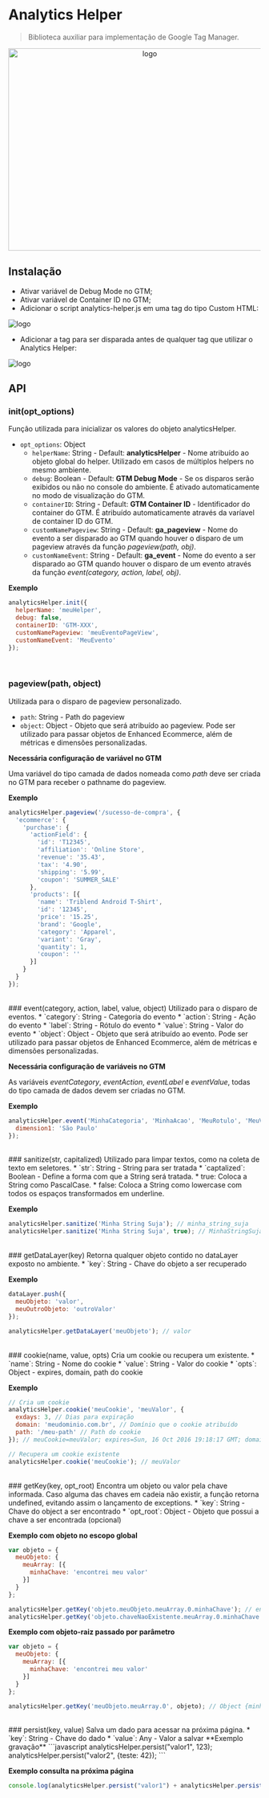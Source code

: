 # Analytics Helper

> Biblioteca auxiliar para implementação de Google Tag Manager.

<p align="center">
  <img src="http://bucket.dp6.io/dp6/analytics-helper/helper-00.png" alt="logo" width="549" height="403"/>
</p>

## Instalação
- Ativar variável de Debug Mode no GTM;
- Ativar variável de Container ID no GTM;
- Adicionar o script analytics-helper.js em uma tag do tipo Custom HTML:
<img src="http://bucket.dp6.io/dp6/analytics-helper/helper-01.png" alt="logo" />

- Adicionar a tag para ser disparada antes de qualquer tag que utilizar o Analytics Helper:
<img src="http://bucket.dp6.io/dp6/analytics-helper/helper-02.png" alt="logo" />

<br/>

## API
### init(opt_options)
Função utilizada para inicializar os valores do objeto analyticsHelper.
 * `opt_options`: Object
   * `helperName`: String - Default: **analyticsHelper** - Nome atribuído ao objeto global do helper. Utilizado em casos de múltiplos helpers no mesmo ambiente. 
   * `debug`: Boolean - Default: **GTM Debug Mode** - Se os disparos serão exibidos ou não no console do ambiente. É ativado automaticamente no modo de visualização do GTM.
   * `containerID`: String - Default: **GTM Container ID** - Identificador do container do GTM. É atribuído automaticamente através da varíavel de container ID do GTM. 
   * `customNamePageview`: String - Default: **ga_pageview** - Nome do evento a ser disparado ao GTM quando houver o disparo de um pageview através da função *pageview(path, obj)*.
   * `customNameEvent`: String - Default: **ga_event** - Nome do evento a ser disparado ao GTM quando houver o disparo de um evento através da função *event(category, action, label, obj)*.

**Exemplo**
```javascript
analyticsHelper.init({
  helperName: 'meuHelper',
  debug: false,
  containerID: 'GTM-XXX',
  customNamePageview: 'meuEventoPageView',
  customNameEvent: 'MeuEvento'
});
```

<br/>
   
### pageview(path, object)
Utilizada para o disparo de pageview personalizado.
 * `path`: String - Path do pageview
 * `object`: Object - Objeto que será atribuído ao pageview. Pode ser utilizado para passar objetos de Enhanced Ecommerce, além de métricas e dimensões personalizadas.

**Necessária configuração de variável no GTM**

Uma variável do tipo camada de dados nomeada como *path* deve ser criada no GTM para receber o pathname do pageview.

**Exemplo**
```javascript
analyticsHelper.pageview('/sucesso-de-compra', {
  'ecommerce': {
    'purchase': {
      'actionField': {
        'id': 'T12345',
        'affiliation': 'Online Store',
        'revenue': '35.43',
        'tax': '4.90',
        'shipping': '5.99',
        'coupon': 'SUMMER_SALE'
      },
      'products': [{                            
        'name': 'Triblend Android T-Shirt',     
        'id': '12345',
        'price': '15.25',
        'brand': 'Google',
        'category': 'Apparel',
        'variant': 'Gray',
        'quantity': 1,
        'coupon': ''                            
      }]
    }
  }
});
```
<br/>
### event(category, action, label, value, object)
Utilizado para o disparo de eventos.
 * `category`: String - Categoria do evento
 * `action`: String - Ação do evento
 * `label`: String - Rótulo do evento
 * `value`: String - Valor do evento
 * `object`: Object - Objeto que será atribuído ao evento. Pode ser utilizado para passar objetos de Enhanced Ecommerce, além de métricas e dimensões personalizadas.
 
**Necessária configuração de variáveis no GTM**

As variáveis *eventCategory*, *eventAction*, *eventLabel* e *eventValue*, todas do tipo camada de dados devem ser criadas no GTM.

**Exemplo**
```javascript
analyticsHelper.event('MinhaCategoria', 'MinhaAcao', 'MeuRotulo', 'MeuValor', {
  dimension1: 'São Paulo'
});
```

<br/>
### sanitize(str, capitalized)
Utilizado para limpar textos, como na coleta de texto em seletores.
* `str`: String - String para ser tratada
* `captalized`: Boolean - Define a forma com que a String será tratada.
	* true: Coloca a String como PascalCase. 
	* false: Coloca a String como lowercase com todos os espaços transformados em underline.

**Exemplo**
```javascript
analyticsHelper.sanitize('Minha String Suja'); // minha_string_suja
analyticsHelper.sanitize('Minha String Suja', true); // MinhaStringSuja
```

<br/>
### getDataLayer(key)
Retorna qualquer objeto contido no dataLayer exposto no ambiente.
 * `key`: String - Chave do objeto a ser recuperado

**Exemplo**
```javascript
dataLayer.push({
  meuObjeto: 'valor',
  meuOutroObjeto: 'outroValor'
});

analyticsHelper.getDataLayer('meuObjeto'); // valor
```

<br/>
### cookie(name, value, opts)
Cria um cookie ou recupera um existente.
 * `name`: String - Nome do cookie 
 * `value`: String - Valor do cookie
 * `opts`: Object - expires, domain, path do cookie

**Exemplo**
```javascript
// Cria um cookie
analyticsHelper.cookie('meuCookie', 'meuValor', {
  exdays: 3, // Dias para expiração
  domain: 'meudominio.com.br', // Domínio que o cookie atribuído
  path: '/meu-path' // Path do cookie
}); // meuCookie=meuValor; expires=Sun, 16 Oct 2016 19:18:17 GMT; domain=meudominio.com.br; path=/meu-path

// Recupera um cookie existente
analyticsHelper.cookie('meuCookie'); // meuValor
```

<br/>
### getKey(key, opt_root)
Encontra um objeto ou valor pela chave informada. Caso alguma das chaves em cadeia não existir, a função retorna undefined, evitando assim o lançamento de exceptions. 
 * `key`: String - Chave do object a ser encontrado 
 * `opt_root`: Object - Objeto que possui a chave a ser encontrada (opcional)

**Exemplo com objeto no escopo global**
```javascript
var objeto = {
  meuObjeto: {
    meuArray: [{
      minhaChave: 'encontrei meu valor'
    }]
  }
};

analyticsHelper.getKey('objeto.meuObjeto.meuArray.0.minhaChave'); // encontrei meu valor
analyticsHelper.getKey('objeto.chaveNaoExistente.meuArray.0.minhaChave'); // undefined
```

**Exemplo com objeto-raiz passado por parâmetro**
```javascript
var objeto = {
  meuObjeto: {
    meuArray: [{
      minhaChave: 'encontrei meu valor'
    }]
  }
};

analyticsHelper.getKey('meuObjeto.meuArray.0', objeto); // Object {minhaChave: "encontrei meu valor"}
```

<br/>
### persist(key, value)
Salva um dado para acessar na próxima página.
 * `key`: String - Chave do dado
 * `value`: Any - Valor a salvar
**Exemplo gravação**
```javascript
analyticsHelper.persist("valor1", 123);
analyticsHelper.persist("valor2", {teste: 42});
```

**Exemplo consulta na próxima página**
```javascript
console.log(analyticsHelper.persist("valor1") + analyticsHelper.persist("valor2"));
```
